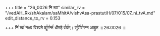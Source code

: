 +++
title = "26_0026 नि त्वा"
similar_rv = "/vedAH_Rk/shAkalam/saMhitA/vishvAsa-prastutiH/07/015/07_ni_tvA.md"
edit_distance_to_rv = 0.153

+++
नि꣡ त्वा꣢ नक्ष्य विश्पते द्यु꣣म꣡न्तं꣢ धीमहे व꣣य꣢म्। सु꣣वी꣡र꣢मग्न आहुत ॥ 26:0026 ॥

<div class="js_include " url="/vedAH_Rk/shAkalam/saMhitA/vishvAsa-prastutiH/07/015/07_ni_tvA.md"  newLevelForH1="2" title="विश्वास-शाकल-प्रस्तुतिः"  > </div>